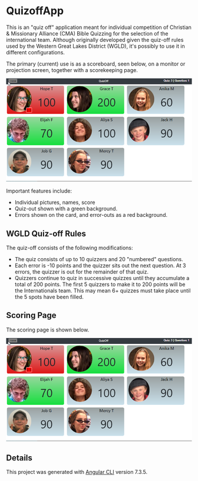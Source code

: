 # QuizoffApp

This is an "quiz off" application meant for individual competition of Christian & Missionary Alliance (CMA) Bible Quizzing for the selection of the international team.  Although originally developed given the quiz-off rules used by the Western Great Lakes District (WGLD), it's possibly to use it in different configurations.

The primary (current) use is as a scoreboard, seen below, on a monitor or projection screen, together with a scorekeeping page.

<img src="/src/assets/doc/scoreboard.png" alt="scoreboard"/>

Important features include:

 - Individual pictures, names, score
 - Quiz-out shown with a green background.
 - Errors shown on the card, and error-outs as a red background.

## WGLD Quiz-off Rules

The quiz-off consists of the following modifications:

 - The quiz consists of up to 10 quizzers and 20 "numbered" questions.
 - Each error is -10 points and the quizzer sits out the next question.  At 3 errors, the quizzer is out for the remainder of that quiz.
 - Quizzers continue to quiz in successive quizzes until they accumulate a total of 200 points.  The first 5 quizzers to make it to 200 points will be the Internationals team.  This may mean 6+ quizzes must take place until the 5 spots have been filled.

## Scoring Page

The scoring page is shown below.

<img src="/src/assets/doc/scoreboard.png" alt="scoreboard"/>

## Details
This project was generated with [Angular CLI](https://github.com/angular/angular-cli) version 7.3.5.
